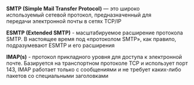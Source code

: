 **SMTP (Simple Mail Transfer Protocol)** — это широко используемый сетевой протокол, предназначенный для передачи электронной почты в сетях TCP/IP

**ESMTP (Extended SMTP)** - масштабируемое расширение протокола SMTP. В настоящее время под «протоколом SMTP», как правило, подразумевают ESMTP и его расширения

**IMAP(s)** - протокол прикладного уровня для доступа к электронной почте. Базируется на транспортном протоколе TCP и использует порт 143, IMAP работает только с сообщениями и не требует каких-либо пакетов со специальными заголовками